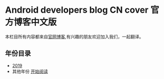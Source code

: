 # Android developers blog CN cover 官方博客中文版

本栏目所有内容都来自[官网博客](https://android-developers.googleblog.com),有兴趣的朋友欢迎加入我们，一起翻译。

## 年份目录

* [2019](https://github.com/CreativeSwayGroup/Android-developers-blog-CN-2019)
* 其他年份 [开始阅读](SUMMARY.md)
